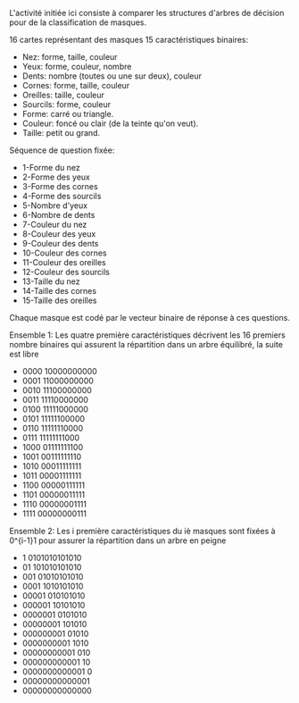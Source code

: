 L'activité initiée ici consiste à comparer les structures d'arbres de décision pour de la classification de masques.

16 cartes représentant des masques
15 caractéristiques binaires:
- Nez: forme, taille, couleur
- Yeux: forme, couleur, nombre
- Dents: nombre (toutes ou une sur deux), couleur
- Cornes: forme, taille, couleur
- Oreilles: taille, couleur
- Sourcils: forme, couleur
- Forme: carré ou triangle.
- Couleur: foncé ou clair (de la teinte qu'on veut).
- Taille: petit ou grand.

Séquence de question fixée:
- 1-Forme du nez
- 2-Forme des yeux
- 3-Forme des cornes
- 4-Forme des sourcils
- 5-Nombre d'yeux
- 6-Nombre de dents
- 7-Couleur du nez
- 8-Couleur des yeux
- 9-Couleur des dents
- 10-Couleur des cornes
- 11-Couleur des oreilles
- 12-Couleur des sourcils
- 13-Taille du nez
- 14-Taille des cornes
- 15-Taille des oreilles

Chaque masque est codé par le vecteur binaire de réponse à ces questions.

Ensemble 1:
Les quatre première caractéristiques décrivent les 16 premiers nombre
binaires qui assurent la répartition dans un arbre équilibré, la suite est
libre
- 0000 10000000000
- 0001 11000000000
- 0010 11100000000
- 0011 11110000000
- 0100 11111000000
- 0101 11111100000
- 0110 11111110000
- 0111 11111111000
- 1000 01111111100
- 1001 00111111110
- 1010 00011111111
- 1011 00001111111
- 1100 00000111111
- 1101 00000011111
- 1110 00000001111
- 1111 00000000111

Ensemble 2:
Les i première caractéristiques du iè masques sont fixées à 0^{i-1}1 pour
assurer la répartition dans un arbre en peigne
- 1 0101010101010
- 01 101010101010
- 001 01010101010
- 0001 1010101010
- 00001 010101010
- 000001 10101010
- 0000001 0101010
- 00000001 101010
- 000000001 01010
- 0000000001 1010
- 00000000001 010
- 000000000001 10
- 0000000000001 0
- 00000000000001
- 00000000000000
